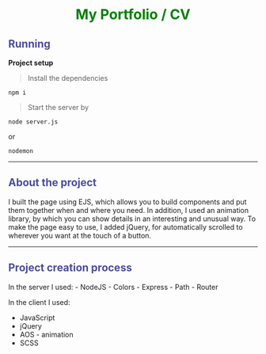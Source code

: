 <h1 style="text-align: center; color: green;"><b>My Portfolio / CV</b></h1>

<h2 style="color: rgb(76, 76, 155);">Running</h2>

<b>Project setup</b>

> Install the dependencies
```
npm i
```
> Start the server by
```
node server.js
```
or
```
nodemon
```
<hr/>
<h2 style="color: rgb(76, 76, 155);">About the project</h2>
I built the page using EJS, which allows you to build components and put them together when and where you need.
In addition, I used an animation library, by which you can show details in an interesting and unusual way.
To make the page easy to use, I added jQuery, for automatically scrolled to wherever you want at the touch of a button.

<hr/>

<h2 style="color: rgb(76, 76, 155);">Project creation process</h2>
In the server I used:
- NodeJS
- Colors
- Express
- Path
- Router

In the client I used:

- JavaScript
- jQuery
- AOS - animation
- SCSS
